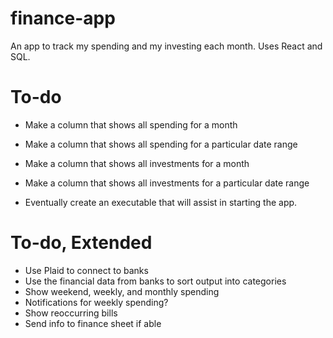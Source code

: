 # finance-app
An app to track my spending and my investing each month. Uses React and SQL. 

# To-do
- Make a column that shows all spending for a month
- Make a column that shows all spending for a particular date range
- Make a column that shows all investments for a month
- Make a column that shows all investments for a particular date range

- Eventually create an executable that will assist in starting the app.


# To-do, Extended
- Use Plaid to connect to banks
- Use the financial data from banks to sort output into categories
- Show weekend, weekly, and monthly spending
- Notifications for weekly spending?
- Show reoccurring bills
- Send info to finance sheet if able
